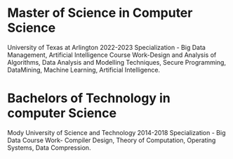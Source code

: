 <h1> Master of Science in Computer Science </h1>
University of Texas at Arlington 2022-2023
Specialization - Big Data Management, Artificial Intelligence
Course Work-Design and Analysis of Algorithms, Data Analysis and Modelling Techniques, Secure Programming, DataMining, Machine
Learning, Artificial Intelligence.




<h1> Bachelors of Technology in computer Science</h1>
Mody University of Science and Technology 2014-2018
Specialization - Big Data
Course Work- Compiler Design, Theory of Computation, Operating Systems, Data Compression.
